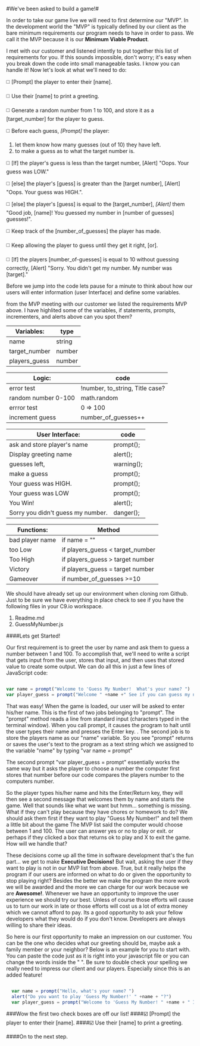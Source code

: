 #We've been asked to build a game!#

In order to take our game live we will need to first determine our "MVP".   In the development world the "MVP" is typically defined by our client as the bare minimum requirements our program needs to have in order to pass.  We call it the MVP because it is our 
    __Minimum Viable Product__.  

I met with our customer and listened intently to put together this list of requirements for you. If this sounds impossible, don't worry; it's easy when you break down the code into small manageable tasks.  I know you can handle it!  Now let's look at what we'll need to do:

:white_medium_square: [Prompt] the player to enter their [name].

:white_medium_square: Use their [name] to print a greeting.

:white_medium_square: Generate a random number from 1 to 100, and store it as a [target_number] for the player to guess.


:white_medium_square: Before each guess, _*[Prompt]*_ the player:

  1. let them know how many guesses (out of 10) they have left.
  2. to make a guess as to what the target number is.
        

:white_medium_square: [If] the player's guess is less than the target number, [Alert] "Oops. Your guess was LOW."

:white_medium_square: [else] the player's [guess] is greater than the [target number], [Alert] "Oops. Your guess was HIGH.".

:white_medium_square: [else] the player's [guess] is equal to the [target_number], _*[Alert]*_ them "Good job, [name]! You guessed my number in [number of guesses] guesses!".

:white_medium_square: Keep track of the [number_of_guesses] the player has made.

:white_medium_square: Keep allowing the player to guess until they get it right, [or].

:white_medium_square: [If] the players [number_of-guesses] is equal to 10 without guessing correctly, [Alert] "Sorry. You didn't get my number. My number was [target]."

Before we jump into the code lets pause for a minute to think about how our users will enter information (user Interface) and define some variables.

from the MVP meeting with our customer we listed the requirements MVP above.  I have highlited some of the variables, if statements, prompts, incrementers, and alerts above can you spot them?

Variables: | type   
---------------|---------        
name |  string               
target_number | number            
players_guess | number      

Logic: | code
---------------------|------------------------
error test | !number, to_string, Title case?        
random number 0-100 | math.random          
errror test | 0 => 100
increment guess | number_of_guesses++

User Interface: | code
---------------------------------|------------
ask and store player's name | prompt();
Display greeting name | alert();
guesses left, | warning();
make a guess | prompt();
Your guess was HIGH. | prompt();
Your guess was LOW | prompt();
You Win! | alert();
Sorry you didn't guess my number. | danger();

Functions: | Method
----------------|-----------------------------------
bad player name | if name = ""
too Low | if players_guess < target_number
Too High | if players_guess > target number
Victory | if players_guess = target number
Gameover | if number_of_guesses >=10

We should have already set up our environment when cloning rom Github.  Just to be sure we have everything in place check to see if you have the following files in your C9.io workspace.
1. Readme.md 
2. GuessMyNumber.js

####Lets get Started!

Our first requirement is to greet the user by name and ask them to guess a number between 1 and 100. To accomplish that, we'll need to write a script that gets input from the user, stores that input, and then uses that stored value to create some output. We can do all this in just a few lines of JavaScript code:
```javascript

var name = prompt("Welcome to 'Guess My Number!  What's your name? ")
var player_guess = prompt("Welcome " +name +" See if you can guess my number")

```

That was easy!  When the game is loaded, our user will be asked to enter his/her name.  This is the first of two jobs belonging to "prompt". The "prompt" method reads a line from standard input (characters typed in the terminal window). When you call prompt, it causes the program to halt until the user types their name and presses the Enter key. .  The second job is to store the players name as our "name" variable.  So you see "prompt" returns or saves the user's text to the program as a text string which we assigned to the variable "name" by typing "var name = prompt" 

The second prompt "var player_guess = prompt" essentially works the same way but it asks the player to choose a number the computer first stores that number before our code compares the players number to the computers number.



So the player types his/her name and hits the Enter/Return key, they will then see a second message that welcomes them by name and starts the game.  Well that sounds like what we want but hmm... something is missing.  What if they can't play because they have chores or homework to do?  We should ask them first if they want to play "Guess My Number!" and tell them a little bit about the game The MVP list said the computer would choose between 1 and 100.  The user can answer yes or no to play or exit. or perhaps if they clicked a box that returns ok to play and X to exit the game.  How will we handle that?  

These decisions come up all the time in software development that's the fun part... we get to make __Executive Decisions!__  But wait, asking the user if they want to play is not in our MVP list from above.  True, but it really helps the program if our users are informed on what to do or given the opportunity to stop playing right?  Besides the better we make the program the more work we will be awarded and the more we can charge for our work because we are __Awesome!__.  Whenever we have an opportunity to improve the user experience we should try our best. Unless of course those efforts will cause us to turn our work in late or those efforts will cost us a lot of extra money which we cannot afford to pay.  Its a good opportunity to ask your fellow developers what they would do if you don't know.  Developers are always willing to share their ideas.  

So here is our first opportunity to make an impression on our customer.  You can be the one who decides what our greeting should be, maybe ask a family member or your neighbor?  Below is an example for you to start with.  You can paste the code just as it is right into your javascript file or you can change the words inside the "  ".  Be sure to double check your spelling we really need to impress our client and our players.  Especially since this is an added feature!
```javascript

  var name = prompt("Hello, what's your name? ")
  alert("Do you want to play 'Guess My Number!' " +name + "?")
  var player_guess = prompt("Welcome to 'Guess My Number! " +name + " I have chosen a number between 1 and 100.  See if you can guess it!")

```
###Wow the first two check boxes are off our list! 
####:ballot_box_with_check: [Prompt] the player to enter their [name].
####:ballot_box_with_check: Use their [name] to print a greeting.

####On to the next step.
